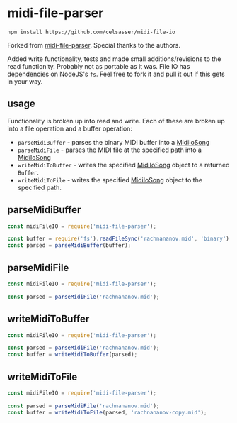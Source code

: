 # midi-file-parser
```
npm install https://github.com/celsasser/midi-file-io
```
Forked from [midi-file-parser](https://github.com/NHQ/midi-file-parser). Special thanks to the authors.

Added write functionality, tests and made small additions/revisions to the read functionity. Probably not as portable as it was. File IO has dependencies on NodeJS's `fs`. Feel free to fork it and pull it out if this gets in your way.


## usage
Functionality is broken up into read and write. Each of these are broken up into a file operation and a buffer operation:
- `parseMidiBuffer` - parses the binary MIDI buffer into a [MidiIoSong](./types.js)
- `parseMidiFile` - parses the MIDI file at the specified path into a [MidiIoSong](./types.js)
- `writeMidiToBuffer` - writes the specified [MidiIoSong](./types.js) object to a returned  `Buffer`.
- `writeMidiToFile` -  writes the specified [MidiIoSong](./types.js) object to the specified path.

## parseMidiBuffer
```js
const midiFileIO = require('midi-file-parser');

const buffer = require('fs').readFileSync('rachnananov.mid', 'binary')
const parsed = parseMidiBuffer(buffer);
```

## parseMidiFile
```js
const midiFileIO = require('midi-file-parser');

const parsed = parseMidiFile('rachnananov.mid');
```

## writeMidiToBuffer
```js
const midiFileIO = require('midi-file-parser');

const parsed = parseMidiFile('rachnananov.mid');
const buffer = writeMidiToBuffer(parsed);
```

## writeMidiToFile
```js
const midiFileIO = require('midi-file-parser');

const parsed = parseMidiFile('rachnananov.mid');
const buffer = writeMidiToFile(parsed, 'rachnananov-copy.mid');
```

